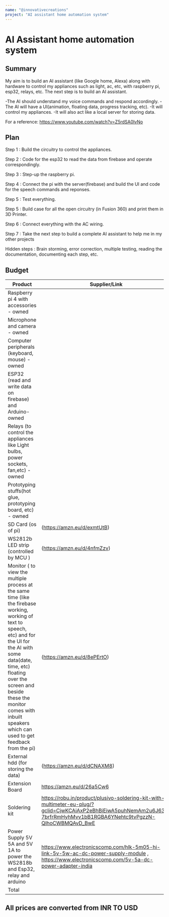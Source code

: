 ```yaml
---
name: "@innovativecreations"
project: "AI assistant home automation system"
---
```


# AI Assistant home automation system

## Summary

My aim is to build an AI assistant (like Google home, Alexa) along with hardware to control my appliances such as light, ac, etc, with raspberry pi, esp32, relays, etc. The next step is to build an AI assistant.

-The AI should understand my voice commands and respond accordingly.
-The AI will have a UI(animation, floating data, progress tracking, etc).
-It will control my appliances.
-It will also act like a local server for storing data.

For a reference: https://www.youtube.com/watch?v=Z5rdSA0lvNo

## Plan

Step 1 : Build the circuitry to control the appliances.

Step 2 : Code for the esp32 to read the data from firebase and operate correspondingly.

Step 3 : Step-up the raspberry pi.

Step 4 : Connect the pi with the server(firebase) and build the UI and code for the speech commands and reponses.

Step 5 : Test everything.

Step 5 : Build case for all the open circuitry (in Fusion 360) and print them in 3D Printer.

Step 6 : Connect everything with the AC wiring.

Step 7 : Take the next step to build a complete AI assistant to help me in my other projects

Hidden steps : Brain storming, error correction, multiple testing, reading the documentation, documenting each step, etc.

## Budget


| Product         | Supplier/Link                         | Cost   |
| --------------- | ------------------------------------- | ------ |
| Raspberry pi 4 with accessories - owned  |  | $0 |
| Microphone and camera - owned |  | $0 |
| Computer peripherals (keyboard, mouse) - owned |  | $0 |
| ESP32 (read and write data on firebase) and Arduino- owned |  | $0 |
| Relays (to control the appliances like Light bulbs, power sockets, fan,etc) - owned |  | $0 |
| Prototyping stuffs(hot glue, prototyping board,  etc)   - owned |  | $0 
| SD Card (os of pi)  | (https://amzn.eu/d/exmtUtB) | $6.40 |
| WS2812b LED strip (controlled by MCU )| (https://amzn.eu/d/4nfmZzv) | $15.40 |
| Monitor ( to view the multiple process at the same time (like the firebase working, working of text to speech, etc) and for the UI for the AI with some data(date, time, etc)  floating over the screen and beside these the monitor comes with inbuilt speakers which can used to get feedback from the pi) | (https://amzn.eu/d/8ePErtO)  | $128.72 |
| External hdd (for storing the data) | (https://amzn.eu/d/dCNAXM8) | $52.09 |
| Extension Board | https://amzn.eu/d/26a5Cw6 | $10.10 |
| Soldering kit | https://robu.in/product/plusivo-soldering-kit-with-multimeter-eu-plug/?gclid=CjwKCAiAxP2eBhBiEiwA5puhNemAm2u6J63lt-7brfrRmHyhMvv1bB1RGBA6YNehtc9tvPgzzN-QIhoCWBMQAvD_BwE | $22.34 |
| Power Supply 5V 5A and 5V 1A to power the WS2818b and Esp32, relay and arduino | https://www.electronicscomp.com/hlk-5m05-hi-link-5v-5w-ac-dc-power-supply-module , https://www.electronicscomp.com/5v-5a-dc-power-adapter-india | $18.24 |
| Total           |                                       | ~$254 |
## All prices are converted from INR TO USD
